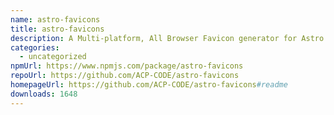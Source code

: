 ```yaml
---
name: astro-favicons
title: astro-favicons
description: A Multi-platform, All Browser Favicon generator for Astro Project.
categories:
  - uncategorized
npmUrl: https://www.npmjs.com/package/astro-favicons
repoUrl: https://github.com/ACP-CODE/astro-favicons
homepageUrl: https://github.com/ACP-CODE/astro-favicons#readme
downloads: 1648
---
```

